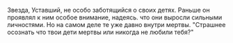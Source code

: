 
Звезда, Уставший, не особо заботящийся о своих детях. Раньше он проявлял к ним особое внимание, надеясь. что они выросли сильными личностями. Но на самом деле те уже давно внутри мертвы. "Страшнее осознать что твои дети мертвы или никогда не любили тебя?"